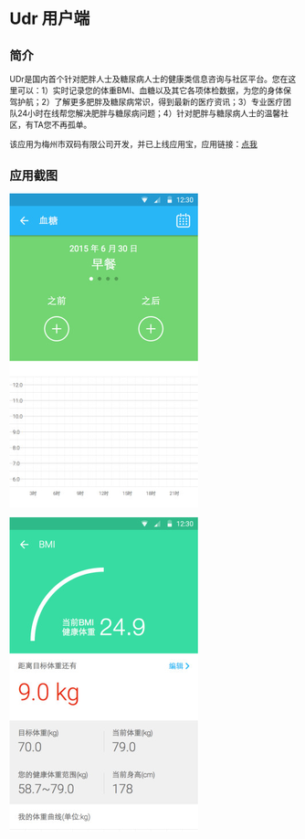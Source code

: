 # Udr 用户端

## 简介
UDr是国内首个针对肥胖人士及糖尿病人士的健康类信息咨询与社区平台。您在这里可以：1）实时记录您的体重BMI、血糖以及其它各项体检数据，为您的身体保驾护航；2）了解更多肥胖及糖尿病常识，得到最新的医疗资讯；3）专业医疗团队24小时在线帮您解决肥胖与糖尿病问题；4）针对肥胖与糖尿病人士的温馨社区，有TA您不再孤单。

该应用为梅州市双码有限公司开发，并已上线应用宝，应用链接：[点我](https://sj.qq.com/myapp/detail.htm?apkName=com.zcmedical.tangpangquan)


## 应用截图

![应用截图1](./resources/page1.jpeg)


![应用截图2](./resources/page2.jpeg)
